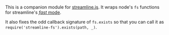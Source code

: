 This is a companion module for [streamline.js](https://github.com/Sage/streamlinejs). It wraps node's `fs` functions for streamline's [_fast_ mode](https://github.com/Sage/streamlinejs/wiki/Fast-mode).

It also fixes the odd callback signature of `fs.exists` so that you can call it as `require('streamline-fs').exists(path, _)`.
